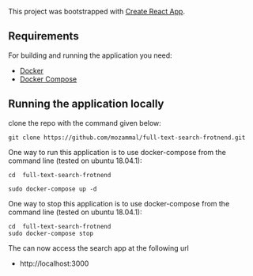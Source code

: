 This project was bootstrapped with [Create React App](https://github.com/facebook/create-react-app).

## Requirements

For building and running the application you need:

- [Docker](https://www.docker.com)
- [Docker Compose](https://docs.docker.com/compose/)

## Running the application locally

clone the repo with the command given below: 
```shell
git clone https://github.com/mozammal/full-text-search-frotnend.git
```

One way to run this application is to use docker-compose from the command line
(tested on ubuntu 18.04.1):

```shell
cd  full-text-search-frotnend

sudo docker-compose up -d

```

One way to stop this application is to use docker-compose from the command line
(tested on ubuntu 18.04.1):

```shell
cd  full-text-search-frotnend
sudo docker-compose stop

```

The can now access the search app at the following url 
- http://localhost:3000


